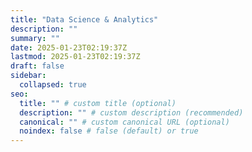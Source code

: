 ```yaml
---
title: "Data Science & Analytics"
description: ""
summary: ""
date: 2025-01-23T02:19:37Z
lastmod: 2025-01-23T02:19:37Z
draft: false
sidebar:
  collapsed: true
seo:
  title: "" # custom title (optional)
  description: "" # custom description (recommended)
  canonical: "" # custom canonical URL (optional)
  noindex: false # false (default) or true
---
```

